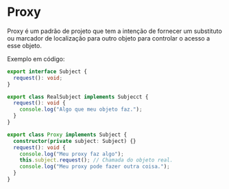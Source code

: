# Proxy

Proxy é um padrão de projeto que tem a intenção de fornecer um substituto ou marcador de localização para outro objeto para controlar o acesso a esse objeto.

Exemplo em código:

```ts
export interface Subject {
  request(): void;
}

export class RealSubject implements Subjecct {
  request(): void {
    console.log("Algo que meu objeto faz.");
  }
}

export class Proxy implements Subject {
  constructor(private subject: Subject) {}
  request(): void {
    console.log("Meu proxy faz algo");
    this.subject.request(); // Chamada do objeto real.
    console.log("Meu proxy pode fazer outra coisa.");
  }
}
```
